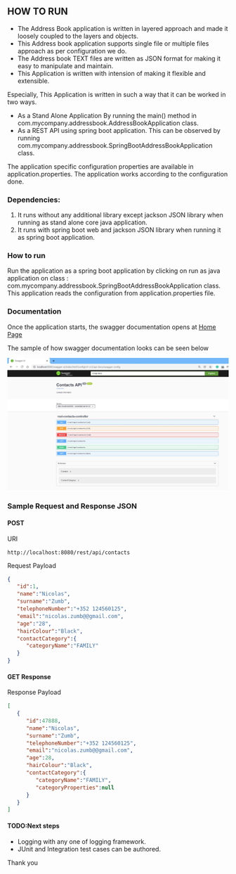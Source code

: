 ## HOW TO RUN

- The Address Book application is written in layered approach and made it loosely coupled to the layers and objects. <br/>
- This Address book application supports single file or multiple files approach as per configuration we do. <br/>
- The Address book TEXT files are written as JSON format for making it easy to manipulate and maintain. <br/>
- This Application is written with intension of making it flexible and extensible.

Especially, This Application is written in such a way that it can be worked in two ways.

- As a Stand Alone Application By running the main() method in com.mycompany.addressbook.AddressBookApplication class.
- As a REST API using spring boot application. This can be observed by running com.mycompany.addressbook.SpringBootAddressBookApplication class.

The application specific configuration properties are available in application.properties. The application works according to the configuration done.

### Dependencies:

1) It runs without any additional library except jackson JSON library when running as stand alone core java application. <br/>
2) It runs with spring boot web and jackson JSON library when running it as spring boot application. 

### How to run

Run the application as a spring boot application by clicking on run as java application on class : com.mycompany.addressbook.SpringBootAddressBookApplication class.
This application reads the configuration from application.properties file.

### Documentation

Once the application starts, the swagger documentation opens at [Home Page](http://localhost:8080/swagger-ui/index.html?configUrl=/v3/api-docs/swagger-config)  

The sample of how swagger documentation looks can be seen below <br>

![Image](https://github.com/swamybabun/AddressBook_Application/blob/master/AddressBookApplication%20-%20Spring%20Boot%20Model/Swagger%20documentation.jpg)


### Sample Request and Response JSON

#### POST

URI 

```
http://localhost:8080/rest/api/contacts
```

Request Payload 

```json
{
   "id":1,
   "name":"Nicolas",
   "surname":"Zumb",
   "telephoneNumber":"+352 124560125",
   "email":"nicolas.zumb@@gmail.com",
   "age":"28",
   "hairColour":"Black",
   "contactCategory":{
      "categoryName":"FAMILY"
   }
}

```

#### GET Response

Response Payload 

```json
[
   {
      "id":47888,
      "name":"Nicolas",
      "surname":"Zumb",
      "telephoneNumber":"+352 124560125",
      "email":"nicolas.zumb@@gmail.com",
      "age":28,
      "hairColour":"Black",
      "contactCategory":{
         "categoryName":"FAMILY",
         "categoryProperties":null
      }
   }
]
```

#### TODO:Next steps

- Logging with any one of logging framework.
- JUnit and Integration test cases can be authored.

Thank you
